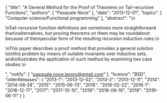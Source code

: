 {
    "title": "A General Method for the Proof of Theorems on Tail-recursive Functions",
    "authors": [
        "Pasquale Noce"
    ],
    "date": "2013-12-01",
    "topics": [
        "Computer science/Functional programming"
    ],
    "abstract": "\n<p>\nTail-recursive function definitions are sometimes more straightforward than\nalternatives, but proving theorems on them may be roundabout because of the\npeculiar form of the resulting recursion induction rules.\n</p><p>\nThis paper describes a proof method that provides a general solution to\nthis problem by means of suitable invariants over inductive sets, and\nillustrates the application of such method by examining two case studies.\n</p>",
    "notify": [
        "pasquale.noce.lavoro@gmail.com"
    ],
    "licence": "BSD",
    "olderReleases": {
        "2013-1": "2013-12-02",
        "2013-2": "2013-12-11",
        "2014": "2014-08-28",
        "2015": "2015-06-13",
        "2016": "2016-02-22",
        "2016-1": "2016-12-17",
        "2017": "2017-10-10",
        "2018": "2018-08-16",
        "2019": "2019-06-11"
    }
}
